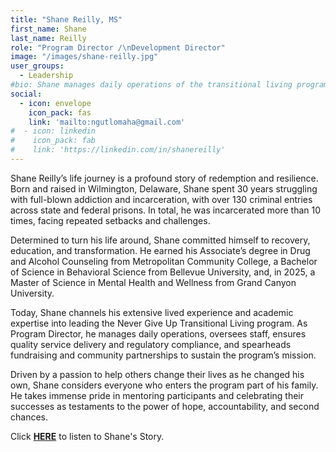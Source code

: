 ```yaml
---
title: "Shane Reilly, MS"
first_name: Shane
last_name: Reilly
role: "Program Director /\nDevelopment Director"
image: "/images/shane-reilly.jpg"
user_groups:
  - Leadership
#bio: Shane manages daily operations of the transitional living program, overseeing staff and ensuring quality service delivery and regulatory compliance. He also leads fundraising efforts, cultivates community partnerships, and supports program sustainability.
social:
  - icon: envelope
    icon_pack: fas
    link: 'mailto:ngutlomaha@gmail.com'
#  - icon: linkedin
#    icon_pack: fab
#    link: 'https://linkedin.com/in/shanereilly'
---
```


Shane Reilly’s life journey is a profound story of redemption and resilience. Born and raised in Wilmington, Delaware, Shane spent 30 years struggling with full-blown addiction and incarceration, with over 130 criminal entries across state and federal prisons. In total, he was incarcerated more than 10 times, facing repeated setbacks and challenges.

Determined to turn his life around, Shane committed himself to recovery, education, and transformation. He earned his Associate’s degree in Drug and Alcohol Counseling from Metropolitan Community College, a Bachelor of Science in Behavioral Science from Bellevue University, and, in 2025, a Master of Science in Mental Health and Wellness from Grand Canyon University.

Today, Shane channels his extensive lived experience and academic expertise into leading the Never Give Up Transitional Living program. As Program Director, he manages daily operations, oversees staff, ensures quality service delivery and regulatory compliance, and spearheads fundraising and community partnerships to sustain the program’s mission.

Driven by a passion to help others change their lives as he changed his own, Shane considers everyone who enters the program part of his family. He takes immense pride in mentoring participants and celebrating their successes as testaments to the power of hope, accountability, and second chances.

Click [**HERE**](https://www.youtube.com/watch?v=AYQppvO5H7w) to listen to Shane's Story.


